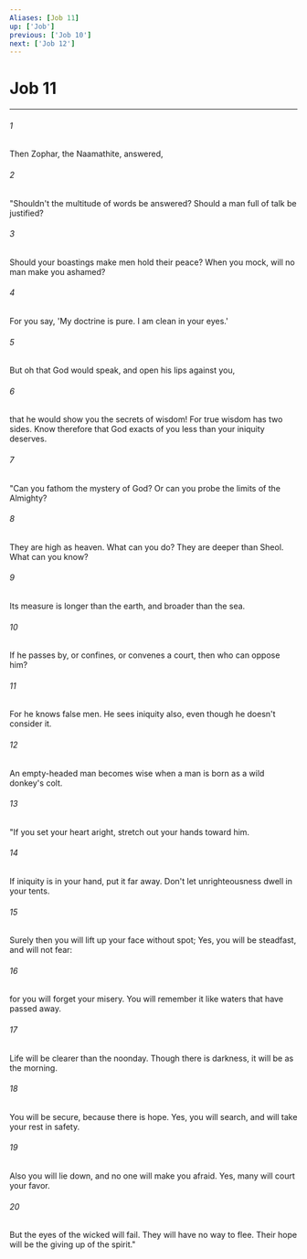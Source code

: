 ```yaml
---
Aliases: [Job 11]
up: ['Job']
previous: ['Job 10']
next: ['Job 12']
---
```

# Job 11
***





###### 1 

Then Zophar, the Naamathite, answered, 



###### 2 

"Shouldn't the multitude of words be answered? Should a man full of talk be justified? 



###### 3 

Should your boastings make men hold their peace? When you mock, will no man make you ashamed? 



###### 4 

For you say, 'My doctrine is pure. I am clean in your eyes.' 



###### 5 

But oh that God would speak, and open his lips against you, 



###### 6 

that he would show you the secrets of wisdom! For true wisdom has two sides. Know therefore that God exacts of you less than your iniquity deserves. 



###### 7 

"Can you fathom the mystery of God? Or can you probe the limits of the Almighty? 



###### 8 

They are high as heaven. What can you do? They are deeper than Sheol. What can you know? 



###### 9 

Its measure is longer than the earth, and broader than the sea. 



###### 10 

If he passes by, or confines, or convenes a court, then who can oppose him? 



###### 11 

For he knows false men. He sees iniquity also, even though he doesn't consider it. 



###### 12 

An empty-headed man becomes wise when a man is born as a wild donkey's colt. 



###### 13 

"If you set your heart aright, stretch out your hands toward him. 



###### 14 

If iniquity is in your hand, put it far away. Don't let unrighteousness dwell in your tents. 



###### 15 

Surely then you will lift up your face without spot; Yes, you will be steadfast, and will not fear: 



###### 16 

for you will forget your misery. You will remember it like waters that have passed away. 



###### 17 

Life will be clearer than the noonday. Though there is darkness, it will be as the morning. 



###### 18 

You will be secure, because there is hope. Yes, you will search, and will take your rest in safety. 



###### 19 

Also you will lie down, and no one will make you afraid. Yes, many will court your favor. 



###### 20 

But the eyes of the wicked will fail. They will have no way to flee. Their hope will be the giving up of the spirit."
